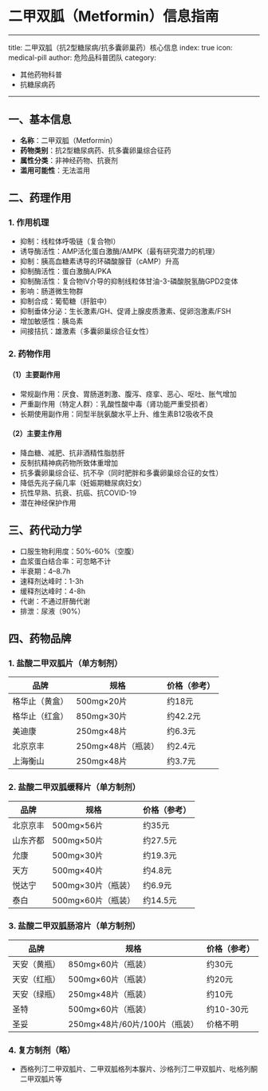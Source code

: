 # 二甲双胍（Metformin）信息指南
---
title: 二甲双胍（抗2型糖尿病/抗多囊卵巢药）核心信息
index: true
icon: medical-pill
author: 危险品科普团队
category:
  - 其他药物科普
  - 抗糖尿病药
---

## 一、基本信息
- **名称**：二甲双胍（Metformin）
- **药物类别**：抗2型糖尿病药、抗多囊卵巢综合征药
- **属性分类**：非神经药物、抗衰剂
- **滥用可能性**：无法滥用


## 二、药理作用
### 1. 作用机理
- 抑制：线粒体呼吸链（复合物I）
- 诱导酶活性：AMP活化蛋白激酶/AMPK（最有研究潜力的机理）
- 抑制：胰高血糖素诱导的环磷酸腺苷（cAMP）升高
- 抑制酶活性：蛋白激酶A/PKA
- 抑制酶活性：复合物IV介导的抑制线粒体甘油-3-磷酸脱氢酶GPD2变体
- 影响：肠道微生物群
- 抑制合成：葡萄糖（肝脏中）
- 抑制垂体分泌：生长激素/GH、促肾上腺皮质激素、促卵泡激素/FSH
- 增加敏感性：胰岛素
- 间接拮抗：雄激素（多囊卵巢综合征女性）

### 2. 药物作用
#### （1）主要副作用
- 常规副作用：厌食、胃肠道刺激、腹泻、痉挛、恶心、呕吐、胀气增加
- 严重副作用（特定人群）：乳酸性酸中毒（肾功能严重受损者）
- 长期使用副作用：同型半胱氨酸水平上升、维生素B12吸收不良

#### （2）主要主作用
- 降血糖、减肥、抗非酒精性脂肪肝
- 反制抗精神病药物所致体重增加
- 抗多囊卵巢综合征、抗不孕（同时肥胖和多囊卵巢综合征的女性）
- 降低先兆子痫几率（妊娠期糖尿病妇女）
- 抗性早熟、抗衰、抗癌、抗COVID-19
- 潜在神经保护作用


## 三、药代动力学
- 口服生物利用度：50%-60%（空腹）
- 血浆蛋白结合率：可忽略不计
- 半衰期：4–8.7h
- 速释剂达峰时：1-3h
- 缓释剂达峰时：4-8h
- 代谢：不通过肝酶代谢
- 排泄：尿液（90%）


## 四、药物品牌
### 1. 盐酸二甲双胍片（单方制剂）
| 品牌       | 规格          | 价格（参考）   |
|------------|---------------|----------------|
| 格华止（黄盒） | 500mg×20片    | 约18元         |
| 格华止（红盒） | 850mg×30片    | 约42.2元       |
| 美迪康     | 250mg×48片    | 约6.3元        |
| 北京京丰   | 250mg×48片（瓶装） | 约2.4元    |
| 上海衡山   | 250mg×48片    | 约3.7元        |

### 2. 盐酸二甲双胍缓释片（单方制剂）
| 品牌       | 规格          | 价格（参考）   |
|------------|---------------|----------------|
| 北京京丰   | 500mg×56片    | 约35元         |
| 山东齐都   | 500mg×50片    | 约27.5元       |
| 允康       | 500mg×30片    | 约19.3元       |
| 天方       | 500mg×40片    | 约4.8元        |
| 悦达宁     | 500mg×30片（瓶装） | 约6.9元    |
| 泰白       | 500mg×60片（瓶装） | 约14.5元   |

### 3. 盐酸二甲双胍肠溶片（单方制剂）
| 品牌       | 规格          | 价格（参考）   |
|------------|---------------|----------------|
| 天安（黄瓶） | 850mg×60片（瓶装） | 约30元    |
| 天安（红瓶） | 500mg×60片（瓶装） | 约20元    |
| 天安（绿瓶） | 250mg×48片（瓶装） | 约10元    |
| 圣特       | 500mg×60片（瓶装） | 约10-30元 |
| 圣妥       | 250mg×48片/60片/100片（瓶装） | 价格不明 |

### 4. 复方制剂（略）
- 西格列汀二甲双胍片、二甲双胍格列本脲片、沙格列汀二甲双胍片、吡格列酮二甲双胍片等